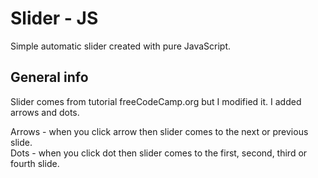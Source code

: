 # Slider - JS
Simple automatic slider created with pure JavaScript.

## General info
Slider comes from tutorial freeCodeCamp.org but I modified it. I added arrows and dots. 

Arrows - when you click arrow then slider comes to the next or previous slide. <br>
Dots - when you click dot then slider comes to the first, second, third or fourth slide.
